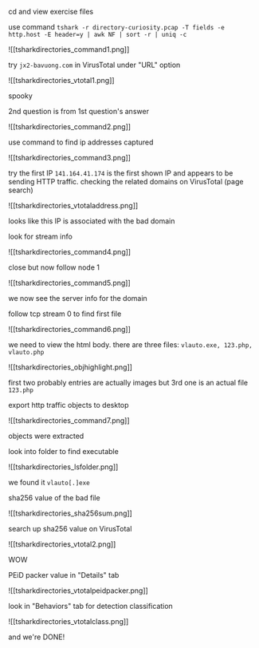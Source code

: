 
cd and view exercise files

use command `tshark -r directory-curiosity.pcap -T fields -e http.host -E header=y | awk NF | sort -r | uniq -c`

![[tsharkdirectories_command1.png]]

try `jx2-bavuong.com` in VirusTotal under "URL" option

![[tsharkdirectories_vtotal1.png]]

spooky

2nd question is from 1st question's answer 

![[tsharkdirectories_command2.png]]

use command to find ip addresses captured

![[tsharkdirectories_command3.png]]

try the first IP `141.164.41.174` is the first shown IP and appears to be sending HTTP traffic. checking the related domains on VirusTotal (page search)

![[tsharkdirectories_vtotaladdress.png]]

looks like this IP is associated with the bad domain

look for stream info

![[tsharkdirectories_command4.png]]

close but now follow node 1

![[tsharkdirectories_command5.png]]

we now see the server info for the domain

follow tcp stream 0 to find first file

![[tsharkdirectories_command6.png]]

we need to view the html body. there are three files: `vlauto.exe, 123.php, vlauto.php`

![[tsharkdirectories_objhighlight.png]]

first two probably entries are actually images but 3rd one is an actual file `123.php`

export http traffic objects to desktop

![[tsharkdirectories_command7.png]]

objects were extracted

look into folder to find executable

![[tsharkdirectories_lsfolder.png]]

we found it `vlauto[.]exe`

sha256 value of the bad file

![[tsharkdirectories_sha256sum.png]]

search up sha256 value on VirusTotal

![[tsharkdirectories_vtotal2.png]]

WOW

PEiD packer value in "Details" tab

![[tsharkdirectories_vtotalpeidpacker.png]]

look in "Behaviors" tab for detection classification

![[tsharkdirectories_vtotalclass.png]]

and we're DONE!